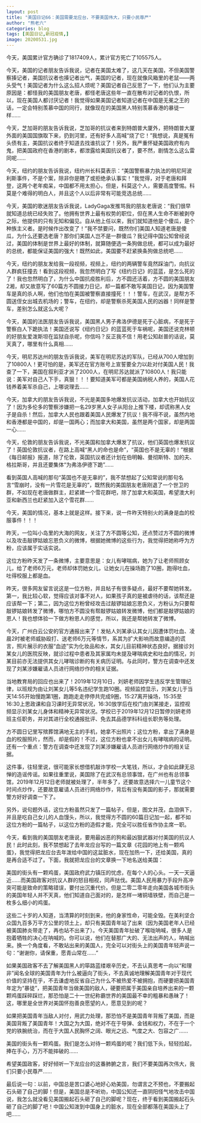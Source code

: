 ```yaml
---
layout: post
title: "美国日记66：美国需要龙应台，不要美国伟大，只要小民尊严"
author: "熊老六"
categories: blog
tags: [美国日记,新冠疫情,]
image: 20200531.jpg
---
```

​​​​​​今天，美国累计官方确诊了1817409人，累计官方死亡了105575人。

今天，美国的记者朋友告诉我说，记者在美国太难了，这几天在美国，不但美国警察揍记者，美国抗议者也揍记者出气，美国的记者，现在就像风箱里的老鼠——两头受气！美国记者为什么这么招人烦呢？美国记者自己反思了一下，他们认为主要原因是：都怪我的美国朋友老唐，都怪老唐这些年一直在散布对记者的仇恨，所以，现在美国人都讨厌记者！我觉得如果美国记者知道记者在中国是无冕之王的话，一定会特别羡慕中国的同行，就像现在的美国黑人特别羡慕香港的暴徒一样……

今天，芝加哥的朋友告诉我说，芝加哥的抗议者来到特朗普大厦外，把特朗普大厦外面的美国国旗取下来，扔到河里，还有好多人高喊“烧了它！”我想说，真是冤有头债有主，美国抗议者终于知道去找谁抗议了！另外，我严重怀疑美国政府有内鬼，把美国政府在香港的剧本，都泄露给美国抗议者了，要不然，剧情怎么这么雷同呢……

今天，纽约的朋友告诉我说，纽约州长科莫表示：“美国警察暴力执法的明尼阿波利斯事件，不是个案，除非你是瞎了或拒绝承认事实！”我觉得，对于老唐和拜登，这两个老年痴呆，中国都不用太担心，但是，科莫这个人，需要高度警惕。科莫是个难得的明白人，并且这个人以后非常有可能竞选总统……

今天，美国的歌迷朋友告诉我说，LadyGaga发推骂我的朋友老唐说：“我们很早就知道总统已经失败了。他拥有世界上最有权势的职位，但在黑人生命不断被剥夺之际，他提供的只有无知和偏见。自从他上任以来，我们就知道他是个傻瓜，是个种族主义者。是时候作出改变了！”我不禁要问，既然你们美国人知道老唐是傻瓜，为什么还要选老唐？那你们美国人岂不是一群傻瓜？我记得中国公知曾经说过，美国的体制是世界上最好的体制，就算随便选一条狗做总统，都可以成为最好的总统，都能保证美国的强大！既然如此，美国要不赶紧换条狗做总统吧……

今天，纽约的朋友发给我一段视频，视频上，纽约的两辆警车竟然踩油门，向抗议人群疯狂撞去！看到这段视频，我忽然明白了写《纽约日记》的蓝蓝，是怎么死的了！我也忽然明白了，为什么中国抗疫胜利后，方不圆还活着，方不圆的美国朋友2湘，却又故意写了60篇方不圆接力日记，却一篇都不敢写美国日记，因为美国警车是真的杀人啊，他们也怕在美国被警察直接撞死！！！警车，在武汉，是帮方不圆送侄女出城去机场的；警车，在纽约，却是警察杀死美国人民的凶器！同样是警车，差别怎么就这么大呢？

今天，美国的法医朋友告诉我说，美国黑人男子弗洛伊德是死于心脏病，不是死于警察白人下跪执法！美国还说写《纽约日记》的蓝蓝死于车祸呢，美国还说克林顿的好朋友爱泼斯坦在监狱自杀呢，你信吗？反正我不信！用老公知赵普的话说，莫天真了，哪里有什么真相……

今天，明尼苏达州的朋友告诉我说，美军在明尼苏达的军队，已经从700人增加到了10800人！更可怕的是，美军还在官方账号上宣誓要全力以赴对付美国人民！我查了一下，美国在叙利亚才派了2000人，在明尼苏达就派了10800人！我只能说：美军对自己人下手，真狠！！！要知道美军可都是美国纳税人养的，美国人花钱养着美军杀自己，上哪说理去……

今天，加拿大的朋友告诉我说，不光是美国多地爆发抗议活动，加拿大也开始抗议了！因为多伦多的警察涉嫌把一名29岁黑人女子从阳台上推下楼，却谎称黑人女子是自杀！然后，加拿大人民也跟着美国人民爆发了抗议！我不得不说，虽然内地和香港都是中国的，却是一国两心；而加拿大和美国，虽然是两个国家，却是两国一心……

今天，伦敦的朋友告诉我说，不光美国和加拿大爆发了抗议，他们英国也爆发抗议了！英国伦敦抗议者，在路上高喊“黑人的命也是命”，“英国也不是无辜的！”根据《每日邮报》报道，除了伦敦，英国抗议者还计划在伯明翰、曼彻斯特、加的夫、格拉斯哥，并且还要集体“为弗洛伊德下跪”……

看到英国人高喊的那句“英国也不是无辜的”，我不禁想起了公知常说的那句名言“雪崩时，没有一片雪花是无辜的”，既然我的美国朋友老唐刚退了一个世卫的群，不如现在老唐做群主，赶紧建一个雪花群吧，除了加拿大和英国，希望澳大利亚和新西兰也赶紧加入这个雪花群……

今天，美国的情况，基本上就是这样。接下来，说一件昨天特别火的满身是血的校服事件！！！

昨天，一位叫小岛里的大海的网友，关注了方不圆等公知，还点赞过方不圆的微博以及攻击敲锣姑娘忘恩负义的微博，根据她微博的这些行为，我觉得把她称呼为方粉，应该属于实话实说。

这位方粉昨天发了一条微博，主要意思是：女儿有哮喘病，她为了让老师照顾女儿，给了老师6万元，老师却体罚她女儿，让她女儿在操场跑了10圈，跑得吐血，吐得校服上都是血。

昨天，很多网友留言说这是一位方粉，并且帖子有很多疑点，最好不要帮她转发。第一，我比较心软，觉得应该对事不对人，如果孩子真的是被虐待的话，该帮还是应该帮一下；第二，因为这位方粉曾经攻击过敲锣姑娘忘恩负义，方粉认为只要帮敲锣姑娘转发了微博，哪怕方不圆没有帮敲锣姑娘转发微博，他们都是敲锣姑娘的恩人！我也想体验一下做方粉恩人的感觉，所以，我还是帮她转发了微博。

今天，广州白云公安的官方通报出来了！发帖人刘某承认其女儿因遭体罚吐血、凌晨2时被老师威胁殴打、送老师6万元等情节，系其为扩大影响而故意编造的谎言，照片展示的衣服“血迹”实为化妆品和水，其女儿目前精神状态良好。据接诊刘某女儿的医院反映，就诊过程中患者及其家属均未提及哮喘病史和吐血的情况，刘某目前亦无法提供其女儿哮喘诊断的有关病历证明。与此同时，警方在调查中还发现了刘某涉嫌雇请人员进行网络炒作的相关证据。

当地教育局的回应也出来了！2019年12月10日，刘妍老师因学生违反学生管理纪律，以班规为由让刘某女儿等5名违纪学生跑10圈。视频监控显示，刘某女儿于当天14:55开始慢跑第1圈，跑跑走走停停共完成9圈，15:27离开操场，15:35至16:30上思政课和自习课时无异常状况，16:30放学后在校门由刘某接走，监控视频显示刘某女儿身体和精神无异常状况。学校已于2019年12月12日暂停刘妍老师班主任职务，并对其进行全校通报批评、免去其品德学科科组长职务等处理。

方不圆日记里写殡葬馆满地无主的手机，她拿不出照片；这位方粉，拿出了满身是血的校服照片，然而，却是假的！不过，这位方粉也拿不出女儿有哮喘病的证明。还有一个重点：警方在调查中还发现了刘某涉嫌雇请人员进行网络炒作的相关证据。

这件事，往轻里说，很可能家长想借机敲诈学校一大笔钱，所以，才会如此肆无忌惮的造谣传谣。如果往重里说，美国除了在武汉有总领事馆，在广州也有总领事馆，2019年12月12日老师就被处理了，半年多了，还要故意选择六一儿童节这个时间点炒作，还要故意雇请人员进行网络炒作，背后有没有美国的影子，那就需要警方好好调查一下了。

另外，说句题外话，这位方粉虽然只发了一篇帖子，但是，图文并茂，血泪俱下，并且是吃自己女儿的人血馒头，所以，我觉得方不圆的60篇日记加一起，都不如这位方粉的一篇帖子，以这位方粉的造假才能，完全可以胜任省作协主席一职。

今天，看到我的美国朋友老唐说，要用最凶恶的狗和最凶狠武器对付美国的抗议人民！此时此刻，我不禁想起了去年龙应台写的一篇文章《花园的地上有一颗鸡蛋》，我觉得把龙应台去年泼给中国的这盆脏水，现在加热一下，还给美国，真的是再合适不过了。下面，我就把龙应台的文章换一下地名送给美国：

美国的街头有一颗鸡蛋，美国政府武力镇压的忧虑，在每个人的心头。一天一天逼近……而美国政客对抗议人群的怒目相视，同声挞伐。美国人民用暴力手段升高冲突可能是致命的策略错误，要付出沉重代价。但是二零二零年走向美国各城市街头的美国年轻人并不天真，他们知道自己面对的，是怎样一堵铜墙铁壁，而自己是一枚多么细小的鸡蛋。

这些二十岁的人知道，当清算的时刻到来，他的身家性命，可能全毁。在美利坚合众国九百多万平方公里的领土上，却只有美国青年站了出来（因为美国老年人已经被美国肺炎带走了，再也站不出来了）。今天美国青年扯破了喉咙呐喊，很多人是抱着牺牲的决心在呐喊的。你可以说，他们在替那广大的、无法出声的人，呐喊出来。换一个角度看，不敢站出来的美国人，完全可以对街头上的美国青年轻声说一句：“谢谢你，请保重，愿青山常在……”

如果美国政客不去了解美国黑人的筚路蓝缕艰辛历史，不去认真思考一向以“和理非”闻名全球的美国青年为什么被逼向了街头，不去真诚地理解美国青年对于现代价值的坚持在乎，不去谦虚地反省自己为什么不被热爱不被拥抱，而硬要把美国青年定为“暴徒”，把美国青年当做美国的敌人，硬要把属于美国亲自培养出来的一颗颗鸡蛋踩碎踩烂，那恐怕是二十一世纪称霸世界的美国最不幸的粗暴和愚昧了！这，哪里是全世界对美国怀抱善良愿望的人，愿意见到的呢？

如果把美国青年当敌人对付，用武力处理，那恐怕不是美国青年背叛了美国，而是美国背叛了美国青年！大国之为大国，绝对不在于导弹、金钱和权力，不在于一个党的铁腕统治，而在于大国人民胸怀之阔、眼光之远、气度之大、包容之广……

美国的街头有一颗鸡蛋。我们是怎么对待一颗鸡蛋的呢？我们低下头，轻轻捡起，捧在手心，万万不能摔破的……

希望美国政客，好好倾听一下龙应台的这番肺腑之言，我们不要美国再次伟大，我们只要小民尊严……

最后说一句：以前，中国总是苦口婆心地好心劝美国，勿谓言之不预也，不要搬起石头砸了自己的脚！但是，美国总是不听劝，中国公知还一直阴阳怪气地攻击中国说，我怎么就没看见美国搬起石头砸了自己的脚呢？现在，终于看到美国搬起石头砸了自己的脚了吧！中国公知泼到中国身上的脏水，现在全部都落在美国头上了吧……